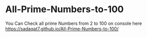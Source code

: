 # All-Prime-Numbers-to-100
You Can Check all prime Numbers from 2 to 100 on console here https://sadaqat7.github.io/All-Prime-Numbers-to-100/
